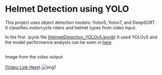 # Helmet Detection using YOLO
This project uses object detection models: Yolov5, Yolov7, and DeepSORT. 
It classifies motorcycle riders and helmet types from video input.

In the first .ipynb file [(HelmetDetection_YOLOv5.ipynb)](https://github.com/ronocara/helmet-Detection/blob/main/HelmetDetection_YOLOv5.ipynb) It used YOLOv5 and the model performance analysis can be seen in [here](https://github.com/ronocara/helmet-Detection/blob/main/yolov5Analysis.pdf)

<br> Image from the video output
 <br> <br>[(Video Link Here)](https://www.youtube.com/watch?v=rgCLCQqAfls&ab_channel=C.Ro%C3%B1o)
![img1](https://user-images.githubusercontent.com/57750986/219947890-3ee51a88-d9ba-413e-9aff-cca257701e75.png)


